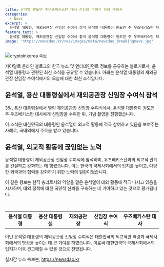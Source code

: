 ```yaml
---
title: 윤석열 원도연 주우즈베키스탄 대사 신임장 수여식 현장 속에서
categories:
  - News
excerpt: >
  윤석열 대통령, 재외공관장 신임장 수여식 참석 윤석열 대통령이 원도연 주 우즈베키스탄 대사에게 신임장을 수여한 장면이 공개되었다. 대통령은 용산 대통령실 청사에서 이를 진행한 뒤 기념촬영까지 진행했다.
feature_text: >
  윤석열 대통령, 재외공관장 신임장 수여식 참석 윤석열 대통령이 원도연 주 우즈베키스탄 대사에게 신임장을 수여한 장면이 공개되었다. 대통령은 용산 대통령실 청사에서 이를 진행한 뒤 기념촬영까지 진행했다.
image: 'https://newsdao.kr/res/images/meta/newsdao_breakingnews.jpg'
---
```


<p><img src="https://newsdao.kr/res/images/meta/newsdao_breakingnews.jpg" alt="cryptoinkorea 속보" /></p>

<p>저야말로 온라인 블로그의 한국 뉴스 및 엔터테인먼트 정보를 공유하는 블로거로서, 윤석열 대통령과 관련된 최신 소식을 공유할 수 있습니다. 아래는 윤석열 대통령의 재외공관장 신임장 수여식에서의 모습에 대한 최신 소식입니다.</p>

<h2 data-ke-size="size26">윤석열, 용산 대통령실에서 재외공관장 신임장 수여식 참석</h2>

<p data-ke-size="size16">3일, 용산 대통령실에서 열린 재외공관장 신임장 수여식에서, 윤석열 대통령이 원도연 주 우즈베키스탄 대사에게 신임장을 수여한 뒤, 기념 촬영을 진행했습니다. </p>

<p>이 소식은 대한민국의 대통령인 윤석열이 외교적 활동에 적극 참여하고 있음을 보여주는 사례로, 국내외에서 주목을 받고 있습니다.</p>

<h2 data-ke-size="size26">윤석열, 외교적 활동에 끊임없는 노력</h2>

<p data-ke-size="size16">윤석열 대통령이 재외공관장 신임장 수여식에 참석하며, 우즈베키스탄과의 외교적 관계를 건설하고 강화하는 데 힘썼습니다. 이는 한국의 국제사회에서의 입지를 높이고, 다양한 외국과의 협력을 강화하기 위한 노력의 일환이었습니다. </p>

<p>이 같은 행보는 현직 총리로서의 역할을 맡은 윤석열이 대외 활동에 적극 나서고 있음을 시사하며, 대외 정책에 대한 국민적 신뢰를 구축하는 데 기여하고 있는 것으로 평가됩니다.</p>

<p data-ke-size="size16">&nbsp;</p>

<table>
<tbody>
<tr>
<td style="text-align: center; height: 17px;"><b>윤석열 대통령</b></td>
<td style="text-align: center; height: 17px;"><b>용산 대통령실</b></td>
<td style="text-align: center; height: 17px;"><b>재외공관장</b></td>
<td style="text-align: center; height: 17px;"><b>신임장 수여식</b></td>
<td style="text-align: center; height: 17px;"><b>우즈베키스탄 대사</b></td>
</tr>
</tbody>
</table>

<p data-ke-size="size16"></p>

<p>이번 윤석열 대통령의 재외공관장 신임장 수여식은 대한민국의 외교적인 역량과 국제사회에서의 명성을 높이는 데 큰 기여를 하였습니다. 이로써 대한민국의 국제사회에서의 입지가 더욱 견고해질 수 있을 것으로 전망됩니다.</p>
실시간 뉴스 속보는, <a href="https://newsdao.kr" rel="dofollow">https://newsdao.kr</a>


